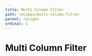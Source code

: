 ```yaml
---
title: Multi Column Filter
path: recipes/multi-column-filter
parent: recipes
ordinal: 1
---
```

# Multi Column Filter

<div pbl-example-view="pbl-multi-column-filter-example"></div>
